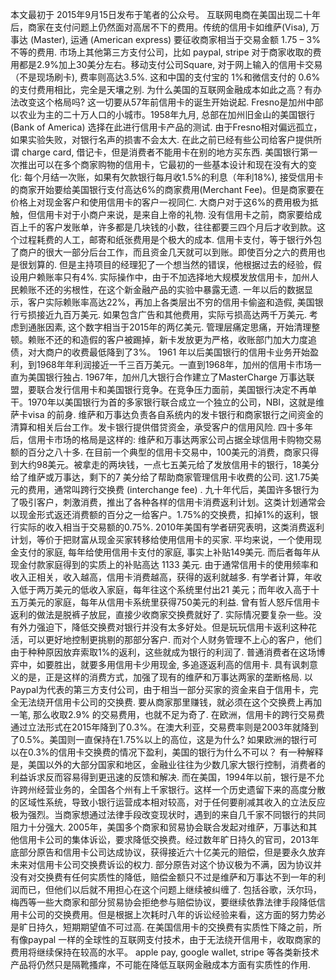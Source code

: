 本文最初于 2015年9月15日发布于笔者的公众号。
互联网电商在美国出现二十年后，商家在支付问题上仍然面对高居不下的费用。传统的信用卡如维萨(Visa), 万事达 (Master), 运通 (American express) 要征收商家相当于交易金额 1.75 – 3%不等的费用.
市场上其他第三方支付公司，比如 paypal, stripe 对于商家收取的费用都是2.9%加上30美分左右。移动支付公司Square, 对于网上输入的信用卡交易（不是现场刷卡), 费率则高达3.5%.
这和中国的支付宝的 1%和微信支付的 0.6%的支付费用相比，完全是天壤之别.
为什么美国的互联网金融成本如此之高？有办法改变这个格局吗?
这一切要从57年前信用卡的诞生开始说起.
Fresno是加州中部以农业为主的二十万人口的小城市。1958年九月, 总部在加州旧金山的美国银行 (Bank of America) 选择在此进行信用卡产品的测试. 由于Fresno相对偏远孤立，如果实验失败，对银行名声的损害不会太大.
在此之前已经有些公司给客户提供所谓 charge card, 借记卡，但是消费者不能用卡在别的地方买东西.
美国银行第一次推出可以在多个商家购物的信用卡，它最初的一些基本设计和现在没有大的变化:
每个月结一次账，如果有欠款银行每月收1.5%的利息（年利18%), 接受信用卡的商家开始要给美国银行支付高达6%的商家费用(Merchant Fee)。但是商家要在价格上对现金客户和使用信用卡的客户一视同仁.
大商户对于这6%的费用极为抵触，但信用卡对于小商户来说，是来自上帝的礼物.
没有信用卡之前，商家要给成百上千的客户发账单，许多都是几块钱的小数，往往都要三四个月后才收到款。这个过程耗费的人工，邮寄和纸张费用是个极大的成本.
信用卡支付，等于银行外包了商户的很大一部分后台工作，而且资金几天就可以到账。即使百分之六的费用也是很划算的.
但是主持项目的经理犯了一个想当然的错误，他根据过去的经验，假设用户赖账率只有4%. 实际操作中，由于不加选择地大规模发放信用卡，加州人民赖账不还的劣根性，在这个新金融产品的实验中暴露无遗.
一年以后的数据显示，客户实际赖账率高达22%，再加上各类层出不穷的信用卡偷盗和造假, 美国银行亏损接近九百万美元. 如果包含广告和其他费用，实际亏损高达两千万美元. 考虑到通胀因素, 这个数字相当于2015年的两亿美元.
管理层痛定思痛，开始清理整顿。赖账不还的和造假的客户被踢掉，新卡发放更为严格，收账部门加大力度追债，对大商户的收费最低降到了3%。 1961 年以后美国银行的信用卡业务开始盈利，到1968年年利润接近一千三百万美元。一直到1968年，加州的信用卡市场一直为美国银行独占.
1967年，加州几大银行合作建立了MasterCharge 万事达联盟，要联合发行信用卡和美国银行竞争。在竞争压力面前，美国银行决定不再单干。1970年以美国银行为首的多家银行联合成立一个独立的公司，NBI，这就是维萨卡visa 的前身.
维萨和万事达负责各自系统内的发卡银行和商家银行之间资金的清算和相关后台工作。发卡银行提供借贷资金，承受客户的信用风险.
四十多年后，信用卡市场的格局是这样的:
维萨和万事达两家公司占据全球信用卡购物交易额的百分之八十多.
在目前一个典型的信用卡交易中，100美元的消费，商家只得到大约98美元。被拿走的两块钱，一点七五美元给了发放信用卡的银行，18美分给了维萨或万事达，剩下的7 美分给了帮助商家管理信用卡收费的公司.
这1.75美元的费用，通常叫跨行交换费 (interchange fee) .
九十年代后，美国许多银行为了吸引客户，刺激消费，推出了各种各样的信用卡消费返利计划。这类计划通常会以现金形式返还消费额的百分之一给客户。1.75%的交换费，扣掉1%的返利，银行实际的收入相当于交易额的0.75%.
2010年美国有学者研究表明，这类消费返利计划，等价于把财富从现金买家转移给使用信用卡的买家.
平均来说，一个使用现金支付的家庭, 每年给使用信用卡支付的家庭, 事实上补贴149美元. 而后者每年从现金付款家庭得到的实质上的补贴高达 1133 美元.
由于通常信用卡的使用频率和收入正相关，收入越高，信用卡消费越高，获得的返利就越多. 有学者计算，年收入低于两万美元的低收入家庭，每年往这个系统里付出21 美元；而年收入高于十五万美元的家庭，每年从信用卡系统里获得750美元的利益.
曾有哲人怒斥信用卡返利的做法是脱裤子放屁，直接少收商家交换费就好了.
实际情况要复杂一些。没有外力强迫下，降低交换费对银行并没有太多好处。但是玩玩信用卡返利这种花活，可以更好地控制更挑剔的那部分客户. 而对个人财务管理不上心的客户，他们由于种种原因放弃索取1%的返利，这些就成为银行的利润了.
普通消费者在这场博弈中，如要胜出，就要多用信用卡少用现金, 多追逐返利高的信用卡. 具有讽刺意义的是，正是这样的消费方式，加强了现有的维萨和万事达两家的垄断格局.
以Paypal为代表的第三方支付公司，由于相当一部分买家的资金来自于信用卡，完全无法绕开信用卡公司的交换费. 要从商家那里赚钱，就必须在这个交换费上再加一笔, 那么收取2.9% 的交易费用，也就不足为奇了.
在欧洲，信用卡的跨行交易费通过立法形式在2015年降到了0.3%。在澳大利亚，交易费率则是2003年就降到了0.5%。美国则一直保持在1.75%以上的高位，这是为什么?
如果欧洲的银行可以在0.3%的信用卡交换费的情况下盈利，美国的银行为什么不可以？
有一种解释是，美国以外的大部分国家和地区，金融业往往为少数几家大银行控制，消费者的利益诉求反而容易得到更迅速的反馈和解决.
而在美国，1994年以前，银行是不允许跨州经营业务的，全国各个州有上千家银行。这样一个历史遗留下来的高度分散的区域性系统，导致小银行运营成本相对较高，对于任何要削减其收入的立法反应极为强烈。当商家想通过法律手段改变现状时，遇到的来自几千家不同银行的共同阻力十分强大.
2005年，美国多个商家和贸易协会联合发起对维萨，万事达和其他信用卡公司的集体诉讼，要求降低交换费。经过数年旷日持久的官司，2013年底部分原告和信用卡公司达成协议，获得接近六十亿美元的赔偿，但是要永久放弃未来对信用卡公司交换费诉讼的权力.
部分原告对这个协议极为不满，因为协议并没有对交换费有任何实质性的降低，赔偿金额只不过是维萨和万事达不到一年的利润而已，但他们以后就不用担心在这个问题上继续被纠缠了.
包括谷歌，沃尔玛，梅西等一些大商家和部分贸易协会拒绝参与赔偿协议，要继续依靠法律手段降低信用卡公司的交换费用。但是根据上次耗时八年的诉讼经验来看，这方面的努力势必是旷日持久，短期期望值不可过高.
在美国信用卡的交换费有实质性下降之前，所有像paypal 一样的全球性的互联网支付技术，由于无法绕开信用卡，收取商家的费用将继续保持在较高的水平。 apple pay, google wallet, stripe 等各类新技术产品将仍然只是隔靴搔痒，不可能在降低互联网金融成本方面有实质性的作用.
